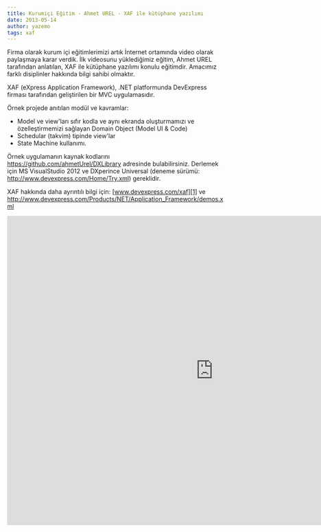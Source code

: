 ```yaml
---
title: Kurumiçi Eğitim - Ahmet UREL - XAF ile kütüphane yazılımı
date: 2013-05-14
author: yazemo
tags: xaf
---
```


Firma olarak kurum içi eğitimlerimizi artık İnternet ortamında video olarak paylaşmaya karar verdik. İlk videosunu yüklediğimiz eğitim, Ahmet UREL tarafından anlatılan, XAF ile kütüphane yazılımı konulu eğitimdir. Amacımız farklı disiplinler hakkında bilgi sahibi olmaktır.

XAF (eXpress Application Framework), .NET platformunda DevExpress firması tarafından geliştirilen bir MVC uygulamasıdır.

Örnek projede anıtılan modül ve kavramlar:

* Model ve view'ları sıfır kodla ve aynı ekranda oluşturmamızı ve özelleştirmemizi sağlayan Domain Object (Model UI & Code)
* Schedular (takvim) tipinde view'lar
* State Machine kullanımı.

Örnek uygulamanın kaynak kodlarını <https://github.com/ahmetUrel/DXLibrary> adresinde bulabilirsiniz. Derlemek için MS VisualStudio 2012 ve DXperince Universal (deneme sürümü: <http://www.devexpress.com/Home/Try.xml>) gereklidir.

XAF hakkında daha ayrıntılı bilgi için: [www.devexpress.com/xaf][1] ve <http://www.devexpress.com/Products/NET/Application_Framework/demos.xml>

<iframe width="960" height="720" src="http://www.youtube.com/embed/S4cRAPjgQjg" frameborder="0" allowfullscreen></iframe>

 [1]: http://www.devexpress.com/xaf
